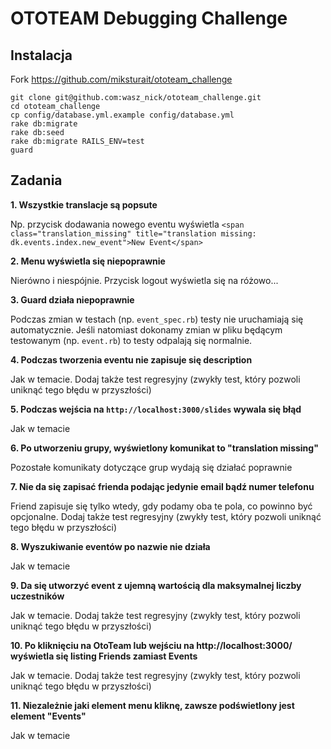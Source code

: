 OTOTEAM Debugging Challenge
===========================

Instalacja
----------

Fork https://github.com/miksturait/ototeam_challenge

```
git clone git@github.com:wasz_nick/ototeam_challenge.git
cd ototeam_challenge
cp config/database.yml.example config/database.yml
rake db:migrate
rake db:seed
rake db:migrate RAILS_ENV=test
guard
```

Zadania
-------

**1. Wszystkie translacje są popsute**

Np. przycisk dodawania nowego eventu wyświetla  `<span class="translation_missing" title="translation missing: dk.events.index.new_event">New Event</span>`

**2. Menu wyświetla się niepoprawnie**

Nierówno i niespójnie. Przycisk logout wyświetla się na różowo...

**3. Guard działa niepoprawnie**

Podczas zmian w testach (np. `event_spec.rb`) testy nie uruchamiają się automatycznie. Jeśli natomiast dokonamy zmian w pliku będącym testowanym (np. `event.rb`) to testy odpalają się normalnie.

**4. Podczas tworzenia eventu nie zapisuje się description**

Jak w temacie. Dodaj także test regresyjny (zwykły test, który pozwoli uniknąć tego błędu w przyszłości)

**5. Podczas wejścia na `http://localhost:3000/slides` wywala się błąd**

Jak w temacie

**6. Po utworzeniu grupy, wyświetlony komunikat to "translation missing"**

Pozostałe komunikaty dotyczące grup wydają się działać poprawnie

**7. Nie da się zapisać frienda podając jedynie email bądź numer telefonu**

Friend zapisuje się tylko wtedy, gdy podamy oba te pola, co powinno być opcjonalne. Dodaj także test regresyjny (zwykły test, który pozwoli uniknąć tego błędu w przyszłości)

**8. Wyszukiwanie eventów po nazwie nie działa**

Jak w temacie

**9. Da się utworzyć event z ujemną wartością dla maksymalnej liczby uczestników**

Jak w temacie. Dodaj także test regresyjny (zwykły test, który pozwoli uniknąć tego błędu w przyszłości)

**10. Po kliknięciu na OtoTeam lub wejściu na http://localhost:3000/ wyświetla się listing Friends zamiast Events**

Jak w temacie. Dodaj także test regresyjny (zwykły test, który pozwoli uniknąć tego błędu w przyszłości)

**11. Niezależnie jaki element menu kliknę, zawsze podświetlony jest element "Events"**

Jak w temacie
